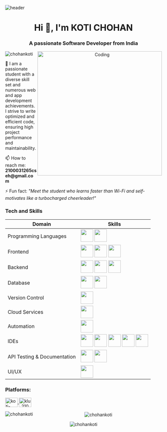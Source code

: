 ![header](https://github.com/Chohankoti/Chohankoti/assets/110148983/5bf116b9-4ce1-491e-887f-afe69789a203)


<h1 align="center">Hi 👋, I'm KOTI CHOHAN</h1>
<h3 align="center">A passionate Software Developer from India</h3>

<div align="center">
  <img align="right" alt="Coding" width="400" src="https://cdn.dribbble.com/users/1162077/screenshots/3848914/programmer.gif">
</div>

<p align="left"> 
  <img src="https://komarev.com/ghpvc/?username=chohankoti&label=Profile%20views&color=0e75b6&style=flat" alt="chohankoti" /> 
</p>

<div align="left">
  <p>🌱 I am a passionate student with a diverse skill set and numerous web and app development achievements. I strive to write optimized and efficient code, ensuring high project performance and maintainability.</p>
  <p>📫 How to reach me: <strong>2100031265cseh@gmail.com</strong></p>
  <p>⚡ Fun fact: <em>"Meet the student who learns faster than Wi-Fi and self-motivates like a turbocharged cheerleader!"</em></p>
</div>


<h3 align="left">Tech and Skills</h3>
<div align="center">
  <table>
    <thead>
      <tr>
        <th>Domain</th>
        <th>Skills</th>
      </tr>
    </thead>
    <tbody>
      <tr>
        <td>Programming Languages</td>
        <td>
          <img src="https://img.icons8.com/color/48/000000/java-coffee-cup-logo--v1.png" width="40" height="40"/> 
          <img src="https://img.icons8.com/color/48/000000/python.png" width="40" height="40"/>
        </td>
      </tr>
      <tr>
        <td>Frontend</td>
        <td>
          <img src="https://img.icons8.com/color/48/000000/javascript.png" width="40" height="40"/> 
          <img src="https://img.icons8.com/plasticine/100/000000/react.png" width="40" height="40"/> 
          <img src="https://img.icons8.com/color/48/000000/react-native.png" width="40" height="40"/>
        </td>
      </tr>
      <tr>
        <td>Backend</td>
        <td>
          <img src="https://img.icons8.com/color/48/000000/nodejs.png" width="40" height="40"/> 
          <img src="https://img.icons8.com/color/48/000000/django.png" width="40" height="40"/> 
          <img src="https://img.icons8.com/color/48/000000/spring-logo.png" width="40" height="40"/>
        </td>
      </tr>
      <tr>
        <td>Database</td>
        <td>
          <img src="https://img.icons8.com/fluency/48/000000/mysql-logo.png" width="40" height="40"/> 
          <img src="https://img.icons8.com/color/48/000000/mongodb.png" width="40" height="40"/>
        </td>
      </tr>
      <tr>
        <td>Version Control</td>
        <td>
          <img src="https://img.icons8.com/material-outlined/48/000000/github.png" width="40" height="40"/>
        </td>
      </tr>
      <tr>
        <td>Cloud Services</td>
        <td>
          <img src="https://img.icons8.com/color/48/000000/amazon-web-services.png" width="40" height="40"/>
        </td>
      </tr>
      <tr>
        <td>Automation</td>
        <td>
          <img src="https://img.icons8.com/color/48/000000/uipath.png" width="40" height="40"/>
        </td>
      </tr>
      <tr>
        <td>IDEs</td>
        <td>
          <img src="https://img.icons8.com/color/48/000000/visual-studio-code-2019.png" width="40" height="40"/> 
          <img src="https://img.icons8.com/officel/40/000000/java-eclipse.png" width="40" height="40"/> 
          <img src="https://img.icons8.com/color/48/000000/pycharm.png" width="40" height="40"/> 
          <img src="https://img.icons8.com/color/48/000000/android-studio--v2.png" width="40" height="40"/> 
          <img src="https://img.icons8.com/color/48/000000/expo.png" width="40" height="40"/>
        </td>
      </tr>
      <tr>
        <td>API Testing & Documentation</td>
        <td>
          <img src="https://img.icons8.com/dusk/64/000000/postman-api.png" width="40" height="40"/> 
          <img src="https://seeklogo.com/images/S/swagger-logo-A49F73BAF4-seeklogo.com.png" width="40" height="40"/>
        </td>
      </tr>
      <tr>
        <td>UI/UX</td>
        <td>
          <img src="https://img.icons8.com/color/48/000000/figma--v1.png" width="40" height="40"/>
        </td>
      </tr>
    </tbody>
  </table>
</div>

<h3 align="left">Platforms:</h3>
<div align="center">
<p align="left">
  <a href="https://linkedin.com/in/koti-chohan-469659226" target="blank">
    <img align="center" src="https://raw.githubusercontent.com/rahuldkjain/github-profile-readme-generator/master/src/images/icons/Social/linked-in-alt.svg" alt="koti-chohan-469659226" height="30" width="40" />
  </a>
  <a href="https://www.leetcode.com/klu_2100031265" target="blank">
    <img align="center" src="https://raw.githubusercontent.com/rahuldkjain/github-profile-readme-generator/master/src/images/icons/Social/leet-code.svg" alt="klu_2100031265" height="30" width="40" />
  </a>
</p>

  <p>
    <img align="left" src="https://github-readme-stats.vercel.app/api/top-langs?username=chohankoti&show_icons=true&locale=en&layout=compact" alt="chohankoti" />
  </p>
  <p>
    &nbsp;<img align="center" src="https://github-readme-stats.vercel.app/api?username=chohankoti&show_icons=true&locale=en" alt="chohankoti" />
  </p>
  <p>
    <img align="center" src="https://github-readme-streak-stats.herokuapp.com/?user=chohankoti&" alt="chohankoti" />
  </p>
</div>
